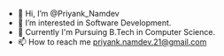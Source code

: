 - 👋 Hi, I’m @Priyank_Namdev
- 👀 I’m interested in Software Development.
- 🌱 Currently I'm Pursuing B.Tech in Computer Science.
- 📫 How to reach me priyank.namdev.21@gmail.com

<!---
PriyankNamdev21/PriyankNamdev21 is a ✨ special ✨ repository because its `README.md` (this file) appears on your GitHub profile.
You can click the Preview link to take a look at your changes.
--->

